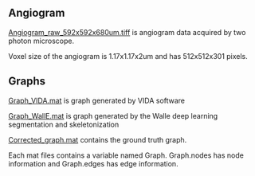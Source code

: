## Angiogram

[Angiogram_raw_592x592x680um.tiff](https://drive.google.com/a/bu.edu/file/d/19YlkwUsznKmDhP3crFKdTfMbRTRDFDgl/view?usp=sharing) is angiogram data acquired by two photon microscope.

Voxel size of the angiogram is 1.17x1.17x2um and has 512x512x301 pixels.

## Graphs

[Graph_VIDA.mat](https://drive.google.com/a/bu.edu/file/d/1AyzZgrb6UAU6P3_k2mZsxQfMwQLn6QJO/view?usp=sharing) is graph generated by VIDA software

[Graph_WallE.mat](https://drive.google.com/a/bu.edu/file/d/1IDlqYoR1So0_BMXFkW2vuM9sINDl5IyE/view?usp=sharing) is graph generated by the Walle deep learning segmentation and skeletonization

[Corrected_graph.mat](https://drive.google.com/a/bu.edu/file/d/1lyutLOVuysJypc2iGMLW61FUON3Xr6Um/view?usp=sharing) contains 
the ground truth graph.

Each mat files contains a variable named Graph. 
Graph.nodes has node information and Graph.edges has edge information.
